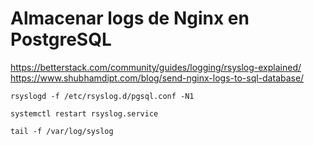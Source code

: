 # Almacenar logs de Nginx en PostgreSQL

https://betterstack.com/community/guides/logging/rsyslog-explained/
https://www.shubhamdipt.com/blog/send-nginx-logs-to-sql-database/


```
rsyslogd -f /etc/rsyslog.d/pgsql.conf -N1
```

```
systemctl restart rsyslog.service
```

```
tail -f /var/log/syslog
```
